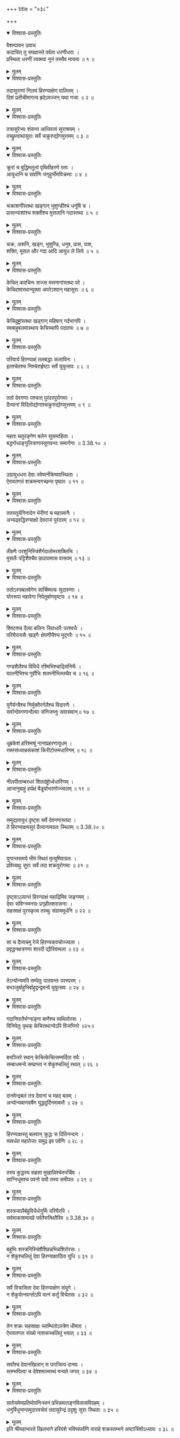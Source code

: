 +++
title = "०३८"

+++

<details open><summary>विश्वास-प्रस्तुतिः</summary>

वैशम्पायन उवाच  
कदाचित् तु सपक्षास्ते पर्वता धरणीधराः ।  
प्रस्थिता धरणीं त्यक्त्वा नूनं तस्यैव मायया ॥ १ ॥
</details>

<details><summary>मूलम्</summary>

वैशम्पायन उवाच  
कदाचित् तु सपक्षास्ते पर्वता धरणीधराः ।  
प्रस्थिता धरणीं त्यक्त्वा नूनं तस्यैव मायया ॥ १ ॥
</details>

<details open><summary>विश्वास-प्रस्तुतिः</summary>

तदासुराणां निलयं हिरण्याक्षेण पालितम् ।  
दिशं प्रतीचीमागत्य ह्रदेऽमज्जन् यथा गजाः ॥ २ ॥
</details>

<details><summary>मूलम्</summary>

तदासुराणां निलयं हिरण्याक्षेण पालितम् ।  
दिशं प्रतीचीमागत्य ह्रदेऽमज्जन् यथा गजाः ॥ २ ॥
</details>

<details open><summary>विश्वास-प्रस्तुतिः</summary>

तत्रासुरेभ्यः शंसन्त आधिपत्यं सुराश्रयम् ।  
तच्छ्रुत्वाथासुराः सर्वे चक्रुरुद्योगमुत्तमम् ॥ ३ ॥
</details>

<details><summary>मूलम्</summary>

तत्रासुरेभ्यः शंसन्त आधिपत्यं सुराश्रयम् ।  
तच्छ्रुत्वाथासुराः सर्वे चक्रुरुद्योगमुत्तमम् ॥ ३ ॥
</details>

<details open><summary>विश्वास-प्रस्तुतिः</summary>

क्रूरां च बुद्धिमतुलां पृथिवीहरणे रताः ।  
आयुधानि च सर्वाणि जगृहुर्भीमविक्रमाः ॥ ४ ॥
</details>

<details><summary>मूलम्</summary>

क्रूरां च बुद्धिमतुलां पृथिवीहरणे रताः ।  
आयुधानि च सर्वाणि जगृहुर्भीमविक्रमाः ॥ ४ ॥
</details>

<details open><summary>विश्वास-प्रस्तुतिः</summary>

चक्राशनींस्तथा खड्गान् भुशुण्डीश्च धनूंषि च ।  
प्रासान्पाशांश्च शक्तीश्च मुसलानि गदास्तथा ॥ ५ ॥
</details>

<details><summary>मूलम्</summary>

चक्राशनींस्तथा खड्गान् भुशुण्डीश्च धनूंषि च ।  
प्रासान्पाशांश्च शक्तीश्च मुसलानि गदास्तथा ॥ ५ ॥
</details>

<details open><summary>विश्वास-प्रस्तुतिः</summary>

चक्र, अशनि, खङ्ग, भुशुण्डि, धनुष, प्रास, पाश,  
शक्ति, मूसल और गदा आदि आयुध ले लिये ॥ ५ ॥
</details>

<details><summary>मूलम्</summary>

चक्र, अशनि, खङ्ग, भुशुण्डि, धनुष, प्रास, पाश,  
शक्ति, मूसल और गदा आदि आयुध ले लिये ॥ ५ ॥
</details>

<details open><summary>विश्वास-प्रस्तुतिः</summary>

केचित् कवचिनः सज्जा मत्तनागांस्तथा परे ।  
केचिदश्वरथान्युक्ता अपरेऽश्वान् महासुराः ॥ ६ ॥
</details>

<details><summary>मूलम्</summary>

केचित् कवचिनः सज्जा मत्तनागांस्तथा परे ।  
केचिदश्वरथान्युक्ता अपरेऽश्वान् महासुराः ॥ ६ ॥
</details>

<details open><summary>विश्वास-प्रस्तुतिः</summary>

केचिदुष्ट्रांस्तथा खड्गान् महिषान् गर्दभानपि ।  
स्वबाहुबलमास्थाय केचिच्चापि पदातयः ॥ ७ ॥
</details>

<details><summary>मूलम्</summary>

केचिदुष्ट्रांस्तथा खड्गान् महिषान् गर्दभानपि ।  
स्वबाहुबलमास्थाय केचिच्चापि पदातयः ॥ ७ ॥
</details>

<details open><summary>विश्वास-प्रस्तुतिः</summary>

परिवार्य हिरण्याक्षं तलबद्धाः कलापिनः ।  
इतश्चेतश्च निश्चेरुर्हृष्टाः सर्वे युयुत्सवः ॥ ८ ॥
</details>

<details><summary>मूलम्</summary>

परिवार्य हिरण्याक्षं तलबद्धाः कलापिनः ।  
इतश्चेतश्च निश्चेरुर्हृष्टाः सर्वे युयुत्सवः ॥ ८ ॥
</details>

<details open><summary>विश्वास-प्रस्तुतिः</summary>

ततो देवगणाः पश्चात् पुरंदरपुरोगमाः ।  
दैत्यानां विदितोद्योगाश्चक्रुरुद्योगमुत्तमम् ॥ ९ ॥
</details>

<details><summary>मूलम्</summary>

ततो देवगणाः पश्चात् पुरंदरपुरोगमाः ।  
दैत्यानां विदितोद्योगाश्चक्रुरुद्योगमुत्तमम् ॥ ९ ॥
</details>

<details open><summary>विश्वास-प्रस्तुतिः</summary>

महता चतुरङ्गेण बलेन सुसमाहिताः ।  
बद्धगोधाङ्गुलित्राणास्तूणवन्तः समार्गणाः ॥ 3.38.१० ॥
</details>

<details><summary>मूलम्</summary>

महता चतुरङ्गेण बलेन सुसमाहिताः ।  
बद्धगोधाङ्गुलित्राणास्तूणवन्तः समार्गणाः ॥ 3.38.१० ॥
</details>

<details open><summary>विश्वास-प्रस्तुतिः</summary>

उग्रायुधधरा देवाः स्वेष्वनीकेष्ववस्थिताः ।  
ऐरावतगतं शक्रमन्वगच्छन्त पृष्ठतः ॥ ११ ॥
</details>

<details><summary>मूलम्</summary>

उग्रायुधधरा देवाः स्वेष्वनीकेष्ववस्थिताः ।  
ऐरावतगतं शक्रमन्वगच्छन्त पृष्ठतः ॥ ११ ॥
</details>

<details open><summary>विश्वास-प्रस्तुतिः</summary>

ततस्तूर्यनिनादेन भेरीणां च महास्वनैः ।  
अभ्यद्रवद्धिरण्याक्षो देवराजं पुरंदरम् ॥ १२ ॥
</details>

<details><summary>मूलम्</summary>

ततस्तूर्यनिनादेन भेरीणां च महास्वनैः ।  
अभ्यद्रवद्धिरण्याक्षो देवराजं पुरंदरम् ॥ १२ ॥
</details>

<details open><summary>विश्वास-प्रस्तुतिः</summary>

तीक्ष्णैः परशुनिस्त्रिंशैर्गदातोमरशक्तिभिः ।  
मुसलैः पट्टिशैश्चैव छादयामास वासवम् ॥ १३ ॥
</details>

<details><summary>मूलम्</summary>

तीक्ष्णैः परशुनिस्त्रिंशैर्गदातोमरशक्तिभिः ।  
मुसलैः पट्टिशैश्चैव छादयामास वासवम् ॥ १३ ॥
</details>

<details open><summary>विश्वास-प्रस्तुतिः</summary>

ततोऽस्त्रबलवेगेन सार्चिष्मत्यः सुदारुणाः ।  
घोररूपा महावेगा निपेतुर्बाणवृष्टयः ॥ १४ ॥
</details>

<details><summary>मूलम्</summary>

ततोऽस्त्रबलवेगेन सार्चिष्मत्यः सुदारुणाः ।  
घोररूपा महावेगा निपेतुर्बाणवृष्टयः ॥ १४ ॥
</details>

<details open><summary>विश्वास-प्रस्तुतिः</summary>

शिष्टाश्च दैत्या बलिनः सितधारैः परश्वधैः ।  
परिघैरायसैः खड्गैः क्षेपणीयैश्च मुद्गरैः ॥ १५ ॥
</details>

<details><summary>मूलम्</summary>

शिष्टाश्च दैत्या बलिनः सितधारैः परश्वधैः ।  
परिघैरायसैः खड्गैः क्षेपणीयैश्च मुद्गरैः ॥ १५ ॥
</details>

<details open><summary>विश्वास-प्रस्तुतिः</summary>

गण्डशैलैश्च विविधै रश्मिभिश्चाद्रिसंनिभैः ।  
घातनीभिश्च गुर्वीभिः शतघ्नीभिस्तथैव च ॥ १६ ॥
</details>

<details><summary>मूलम्</summary>

गण्डशैलैश्च विविधै रश्मिभिश्चाद्रिसंनिभैः ।  
घातनीभिश्च गुर्वीभिः शतघ्नीभिस्तथैव च ॥ १६ ॥
</details>

<details open><summary>विश्वास-प्रस्तुतिः</summary>

युगैर्यन्त्रैश्च निर्मुक्तैरर्गलैश्च विदारणैः ।  
सर्वान्देवगणान्दैत्याः संनिजघ्नुः सवासवान्॥ १७ ॥
</details>

<details><summary>मूलम्</summary>

युगैर्यन्त्रैश्च निर्मुक्तैरर्गलैश्च विदारणैः ।  
सर्वान्देवगणान्दैत्याः संनिजघ्नुः सवासवान्॥ १७ ॥
</details>

<details open><summary>विश्वास-प्रस्तुतिः</summary>

धूम्रकेशं हरिश्मश्रुं नानाप्रहरणायुधम् ।  
रक्तसंध्याभ्रसंकाशं किरीटोत्तमधारिणम् ॥ १८ ॥
</details>

<details><summary>मूलम्</summary>

धूम्रकेशं हरिश्मश्रुं नानाप्रहरणायुधम् ।  
रक्तसंध्याभ्रसंकाशं किरीटोत्तमधारिणम् ॥ १८ ॥
</details>

<details open><summary>विश्वास-प्रस्तुतिः</summary>

नीलपीताम्बरधरं शितदंष्ट्रोर्ध्वधारिणम् ।  
आजानुबाहुं हर्यक्षं बैडूर्याभरणोज्ज्वलम् ॥ १९ ॥
</details>

<details><summary>मूलम्</summary>

नीलपीताम्बरधरं शितदंष्ट्रोर्ध्वधारिणम् ।  
आजानुबाहुं हर्यक्षं बैडूर्याभरणोज्ज्वलम् ॥ १९ ॥
</details>

<details open><summary>विश्वास-प्रस्तुतिः</summary>

समुद्यतायुधं दृष्ट्वा सर्वे देवगणास्तदा ।  
ते हिरण्याक्षमसुरं दैत्यानामग्रतः स्थितम् ॥ 3.38.२० ॥
</details>

<details><summary>मूलम्</summary>

समुद्यतायुधं दृष्ट्वा सर्वे देवगणास्तदा ।  
ते हिरण्याक्षमसुरं दैत्यानामग्रतः स्थितम् ॥ 3.38.२० ॥
</details>

<details open><summary>विश्वास-प्रस्तुतिः</summary>

युगान्तसमये भीमं स्थितं मृत्युमिवाग्रतः ।  
प्रविव्यथुः सुराः सर्वे तदा शक्रपुरोगमाः ॥ २१ ॥
</details>

<details><summary>मूलम्</summary>

युगान्तसमये भीमं स्थितं मृत्युमिवाग्रतः ।  
प्रविव्यथुः सुराः सर्वे तदा शक्रपुरोगमाः ॥ २१ ॥
</details>

<details open><summary>विश्वास-प्रस्तुतिः</summary>

दृष्ट्वाऽऽयान्तं हिरण्याक्षं महाद्रिमिव जङ्गमम् ।  
देवाः संविग्नमनसः प्रगृहीतशरासनाः ।  
सहस्राक्षं पुरस्कृत्य तस्थुः संग्राममूर्धनि ॥ २२ ॥
</details>

<details><summary>मूलम्</summary>

दृष्ट्वाऽऽयान्तं हिरण्याक्षं महाद्रिमिव जङ्गमम् ।  
देवाः संविग्नमनसः प्रगृहीतशरासनाः ।  
सहस्राक्षं पुरस्कृत्य तस्थुः संग्राममूर्धनि ॥ २२ ॥
</details>

<details open><summary>विश्वास-प्रस्तुतिः</summary>

सा च दैत्यचमू रेजे हिरण्यकवचोज्ज्वला ।  
प्रवृद्धनक्षत्रगणा शारदी द्यौरिवामला ॥ २३ ॥
</details>

<details><summary>मूलम्</summary>

सा च दैत्यचमू रेजे हिरण्यकवचोज्ज्वला ।  
प्रवृद्धनक्षत्रगणा शारदी द्यौरिवामला ॥ २३ ॥
</details>

<details open><summary>विश्वास-प्रस्तुतिः</summary>

तेऽन्योन्यमपि सम्पेतुः पातयन्तः परस्परम् ।  
बभञ्जुर्बाहुभिर्बाहुद्वन्द्वमन्ये युयुत्सवः ॥ २४ ॥
</details>

<details><summary>मूलम्</summary>

तेऽन्योन्यमपि सम्पेतुः पातयन्तः परस्परम् ।  
बभञ्जुर्बाहुभिर्बाहुद्वन्द्वमन्ये युयुत्सवः ॥ २४ ॥
</details>

<details open><summary>विश्वास-प्रस्तुतिः</summary>

गदानिपातैर्भग्नाङ्गा बाणैश्च व्यथितोरसः ।  
विनिपेतुः पृथक् केचित्तथान्येऽपि विजघ्निरे ॥२५॥
</details>

<details><summary>मूलम्</summary>

गदानिपातैर्भग्नाङ्गा बाणैश्च व्यथितोरसः ।  
विनिपेतुः पृथक् केचित्तथान्येऽपि विजघ्निरे ॥२५॥
</details>

<details open><summary>विश्वास-प्रस्तुतिः</summary>

बभञ्जिरे रथान् केचित्केचित्सम्मर्दिता रथैः ।  
सम्बाधमन्ये सम्प्राप्ता न शेकुश्चलितुं रथात् ॥ २६ ॥
</details>

<details><summary>मूलम्</summary>

बभञ्जिरे रथान् केचित्केचित्सम्मर्दिता रथैः ।  
सम्बाधमन्ये सम्प्राप्ता न शेकुश्चलितुं रथात् ॥ २६ ॥
</details>

<details open><summary>विश्वास-प्रस्तुतिः</summary>

दानवेन्द्रबलं तत्र देवानां च महद् बलम् ।  
अन्योन्यबाणवर्षेण युद्धदुर्दिनमाबभौ ॥ २७ ॥
</details>

<details><summary>मूलम्</summary>

दानवेन्द्रबलं तत्र देवानां च महद् बलम् ।  
अन्योन्यबाणवर्षेण युद्धदुर्दिनमाबभौ ॥ २७ ॥
</details>

<details open><summary>विश्वास-प्रस्तुतिः</summary>

हिरण्याक्षस्तु बलवान् क्रुद्धः स दितिनन्दनः ।  
व्यवर्धत महातेजाः समुद्र इव पर्वणि ॥ २८ ॥
</details>

<details><summary>मूलम्</summary>

हिरण्याक्षस्तु बलवान् क्रुद्धः स दितिनन्दनः ।  
व्यवर्धत महातेजाः समुद्र इव पर्वणि ॥ २८ ॥
</details>

<details open><summary>विश्वास-प्रस्तुतिः</summary>

तस्य कुद्धस्य सहसा मुखान्निश्चेरुरर्चिषः ।  
साग्निधूमश्च पवनो ययौ तस्य समीपतः ॥ २९ ॥
</details>

<details><summary>मूलम्</summary>

तस्य कुद्धस्य सहसा मुखान्निश्चेरुरर्चिषः ।  
साग्निधूमश्च पवनो ययौ तस्य समीपतः ॥ २९ ॥
</details>

<details open><summary>विश्वास-प्रस्तुतिः</summary>

शस्त्रजालैर्बहुविधैर्धनुर्भिः परिघैरपि ।  
सर्वमाकाशमावव्रे पर्वतैरुत्थितैरिव ॥ 3.38.३० ॥
</details>

<details><summary>मूलम्</summary>

शस्त्रजालैर्बहुविधैर्धनुर्भिः परिघैरपि ।  
सर्वमाकाशमावव्रे पर्वतैरुत्थितैरिव ॥ 3.38.३० ॥
</details>

<details open><summary>विश्वास-प्रस्तुतिः</summary>

बहुभिः शस्त्रनिस्त्रिंशैश्छिन्नभिन्नशिरोरसः ।  
न शेकुश्चलितुं देवा हिरण्याक्षार्दिता युधि ॥ ३१ ॥
</details>

<details><summary>मूलम्</summary>

बहुभिः शस्त्रनिस्त्रिंशैश्छिन्नभिन्नशिरोरसः ।  
न शेकुश्चलितुं देवा हिरण्याक्षार्दिता युधि ॥ ३१ ॥
</details>

<details open><summary>विश्वास-प्रस्तुतिः</summary>

सर्वे वित्रासिता देवा हिरण्याक्षेण संयुगे ।  
न शेकुर्यत्नवन्तोऽपि यत्नं कर्तुं विचेतसः ॥ ३२ ॥
</details>

<details><summary>मूलम्</summary>

सर्वे वित्रासिता देवा हिरण्याक्षेण संयुगे ।  
न शेकुर्यत्नवन्तोऽपि यत्नं कर्तुं विचेतसः ॥ ३२ ॥
</details>

<details open><summary>विश्वास-प्रस्तुतिः</summary>

तेन शक्रः सहस्राक्षः स्तम्भितोऽस्त्रेण धीमता ।  
ऐरावतगतः संख्ये नाशकच्चलितुं भयात् ॥ ३३ ॥
</details>

<details><summary>मूलम्</summary>

तेन शक्रः सहस्राक्षः स्तम्भितोऽस्त्रेण धीमता ।  
ऐरावतगतः संख्ये नाशकच्चलितुं भयात् ॥ ३३ ॥
</details>

<details open><summary>विश्वास-प्रस्तुतिः</summary>

सर्वांश्च देवानखिलान् स पराजित्य दानवः ।  
स्तम्भयित्वा च देवेशमात्मस्थं मन्यते जगत् ॥ ३४ ॥
</details>

<details><summary>मूलम्</summary>

सर्वांश्च देवानखिलान् स पराजित्य दानवः ।  
स्तम्भयित्वा च देवेशमात्मस्थं मन्यते जगत् ॥ ३४ ॥
</details>

<details open><summary>विश्वास-प्रस्तुतिः</summary>

सतोयमेघप्रतिमोग्रनिःस्वनं प्रभिन्नमातङ्गविलासविग्रहम् ।  
धनुर्विधुन्वन्तमुदारवर्चसं तदासुरेन्द्रं ददृशुः सुराः स्थिताः ॥ ३५ ॥
</details>

<details><summary>मूलम्</summary>

सतोयमेघप्रतिमोग्रनिःस्वनं प्रभिन्नमातङ्गविलासविग्रहम् ।  
धनुर्विधुन्वन्तमुदारवर्चसं तदासुरेन्द्रं ददृशुः सुराः स्थिताः ॥ ३५ ॥
</details>
इति श्रीमहाभारते खिलभागे हरिवंशे भविष्यपर्वणि वाराहे शक्रस्तम्भने अष्टात्रिंशोऽध्यायः ॥ ३८ ॥
